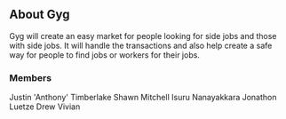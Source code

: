 ## About Gyg

Gyg will create an easy market for people looking for side jobs and those with side
jobs. It will handle the transactions and also help create a safe way for people to find jobs or
workers for their jobs. 


### Members

Justin 'Anthony' Timberlake
Shawn Mitchell
Isuru Nanayakkara
Jonathon Luetze
Drew Vivian
